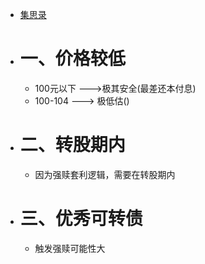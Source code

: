 - [集思录](https://www.jisilu.cn/web/data/cb/list)
- # 一、价格较低
	- 100元以下   --->极其安全(最差还本付息)
	- 100-104      ---> 极低估()
- # 二、转股期内
	- 因为强赎套利逻辑，需要在转股期内
- # 三、优秀可转债
	- 触发强赎可能性大
